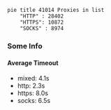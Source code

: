 
```mermaid
pie title 41014 Proxies in list
    "HTTP" : 28402
    "HTTPS": 10872
    "SOCKS" : 8974
```

### Some Info
#### Average Timeout

- mixed: 4.1s
- http: 2.3s
- https: 8.0s
- socks: 6.5s